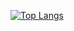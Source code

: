 [![Top Langs](https://github-readme-stats.vercel.app/api/top-langs/?username=kotoff-studio&langs_count=5&theme=onedark&layout=compact&hide=c,java,objective-c,objective-c++,makefile,cmake)](https://github.com/anuraghazra/github-readme-stats)

<!--
**kotoff-studio/kotoff-studio** is a ✨ _special_ ✨ repository because its `README.md` (this file) appears on your GitHub profile.

Here are some ideas to get you started:

- 🔭 I’m currently working on ...
- 🌱 I’m currently learning ...
- 👯 I’m looking to collaborate on ...
- 🤔 I’m looking for help with ...
- 💬 Ask me about ...
- 📫 How to reach me: ...
- 😄 Pronouns: ...
- ⚡ Fun fact: ...
-->
